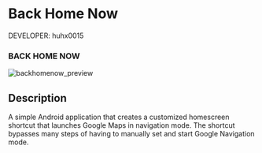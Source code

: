 Back Home Now
=============

DEVELOPER: huhx0015

### BACK HOME NOW
![backhomenow_preview](https://cloud.githubusercontent.com/assets/1645482/12526942/71a5e960-c128-11e5-8d65-d2815585ecba.gif)

## Description

A simple Android application that creates a customized homescreen shortcut that launches Google Maps in navigation mode. The shortcut bypasses many steps of having to manually set and start Google Navigation mode.
